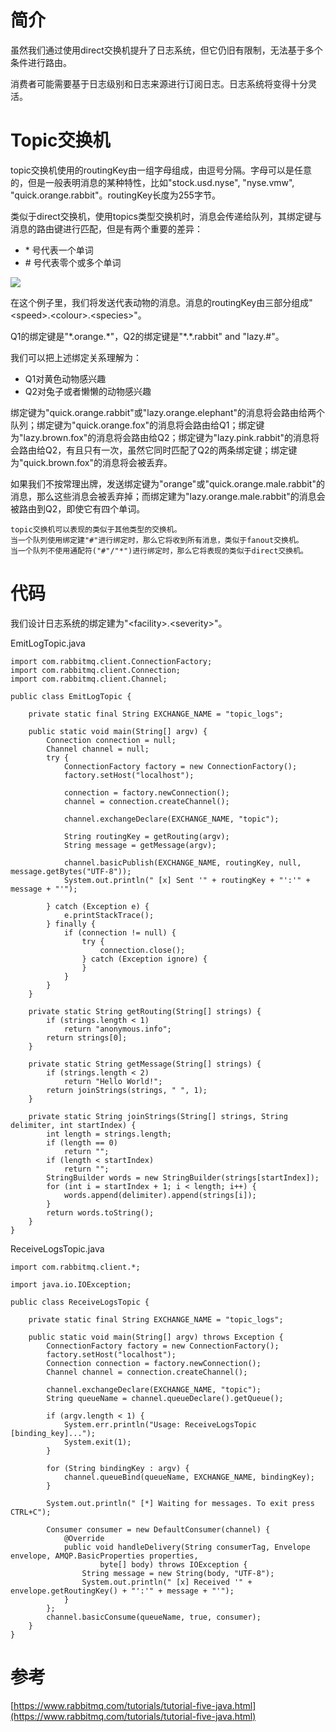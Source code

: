 # 简介

虽然我们通过使用direct交换机提升了日志系统，但它仍旧有限制，无法基于多个条件进行路由。

消费者可能需要基于日志级别和日志来源进行订阅日志。日志系统将变得十分灵活。

# Topic交换机

topic交换机使用的routingKey由一组字母组成，由逗号分隔。字母可以是任意的，但是一般表明消息的某种特性，比如"stock.usd.nyse", "nyse.vmw", "quick.orange.rabbit"。routingKey长度为255字节。

类似于direct交换机，使用topics类型交换机时，消息会传递给队列，其绑定键与消息的路由键进行匹配，但是有两个重要的差异：

* \* 号代表一个单词
* \# 号代表零个或多个单词

![](https://www.rabbitmq.com/img/tutorials/python-five.png)

在这个例子里，我们将发送代表动物的消息。消息的routingKey由三部分组成"&lt;speed&gt;.&lt;colour&gt;.&lt;species&gt;"。

Q1的绑定键是"\*.orange.\*"，Q2的绑定键是"\*.\*.rabbit" and "lazy.\#"。

我们可以把上述绑定关系理解为：

* Q1对黄色动物感兴趣
* Q2对兔子或者懒懒的动物感兴趣

绑定键为"quick.orange.rabbit"或"lazy.orange.elephant"的消息将会路由给两个队列；绑定键为"quick.orange.fox"的消息将会路由给Q1；绑定键为"lazy.brown.fox"的消息将会路由给Q2；绑定键为"lazy.pink.rabbit"的消息将会路由给Q2，有且只有一次，虽然它同时匹配了Q2的两条绑定键；绑定键为"quick.brown.fox"的消息将会被丢弃。

如果我们不按常理出牌，发送绑定键为"orange"或"quick.orange.male.rabbit"的消息，那么这些消息会被丢弃掉；而绑定建为"lazy.orange.male.rabbit"的消息会被路由到Q2，即使它有四个单词。

```
topic交换机可以表现的类似于其他类型的交换机。
当一个队列使用绑定建"#"进行绑定时，那么它将收到所有消息，类似于fanout交换机。
当一个队列不使用通配符("#"/"*")进行绑定时，那么它将表现的类似于direct交换机。
```

# 代码

我们设计日志系统的绑定建为"&lt;facility&gt;.&lt;severity&gt;"。

EmitLogTopic.java

```
import com.rabbitmq.client.ConnectionFactory;
import com.rabbitmq.client.Connection;
import com.rabbitmq.client.Channel;

public class EmitLogTopic {

    private static final String EXCHANGE_NAME = "topic_logs";

    public static void main(String[] argv) {
        Connection connection = null;
        Channel channel = null;
        try {
            ConnectionFactory factory = new ConnectionFactory();
            factory.setHost("localhost");

            connection = factory.newConnection();
            channel = connection.createChannel();

            channel.exchangeDeclare(EXCHANGE_NAME, "topic");

            String routingKey = getRouting(argv);
            String message = getMessage(argv);

            channel.basicPublish(EXCHANGE_NAME, routingKey, null, message.getBytes("UTF-8"));
            System.out.println(" [x] Sent '" + routingKey + "':'" + message + "'");

        } catch (Exception e) {
            e.printStackTrace();
        } finally {
            if (connection != null) {
                try {
                    connection.close();
                } catch (Exception ignore) {
                }
            }
        }
    }

    private static String getRouting(String[] strings) {
        if (strings.length < 1)
            return "anonymous.info";
        return strings[0];
    }

    private static String getMessage(String[] strings) {
        if (strings.length < 2)
            return "Hello World!";
        return joinStrings(strings, " ", 1);
    }

    private static String joinStrings(String[] strings, String delimiter, int startIndex) {
        int length = strings.length;
        if (length == 0)
            return "";
        if (length < startIndex)
            return "";
        StringBuilder words = new StringBuilder(strings[startIndex]);
        for (int i = startIndex + 1; i < length; i++) {
            words.append(delimiter).append(strings[i]);
        }
        return words.toString();
    }
}
```

ReceiveLogsTopic.java

```
import com.rabbitmq.client.*;

import java.io.IOException;

public class ReceiveLogsTopic {

    private static final String EXCHANGE_NAME = "topic_logs";

    public static void main(String[] argv) throws Exception {
        ConnectionFactory factory = new ConnectionFactory();
        factory.setHost("localhost");
        Connection connection = factory.newConnection();
        Channel channel = connection.createChannel();

        channel.exchangeDeclare(EXCHANGE_NAME, "topic");
        String queueName = channel.queueDeclare().getQueue();

        if (argv.length < 1) {
            System.err.println("Usage: ReceiveLogsTopic [binding_key]...");
            System.exit(1);
        }

        for (String bindingKey : argv) {
            channel.queueBind(queueName, EXCHANGE_NAME, bindingKey);
        }

        System.out.println(" [*] Waiting for messages. To exit press CTRL+C");

        Consumer consumer = new DefaultConsumer(channel) {
            @Override
            public void handleDelivery(String consumerTag, Envelope envelope, AMQP.BasicProperties properties,
                    byte[] body) throws IOException {
                String message = new String(body, "UTF-8");
                System.out.println(" [x] Received '" + envelope.getRoutingKey() + "':'" + message + "'");
            }
        };
        channel.basicConsume(queueName, true, consumer);
    }
}
```

# 参考

[https://www.rabbitmq.com/tutorials/tutorial-five-java.html](https://www.rabbitmq.com/tutorials/tutorial-five-java.html)

